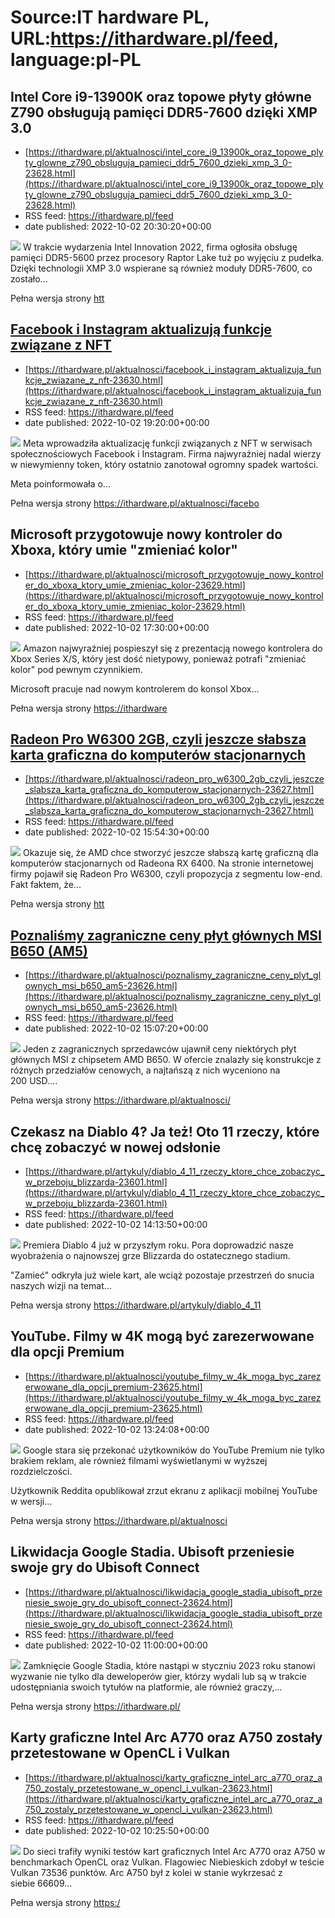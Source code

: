 # Source:IT hardware PL, URL:https://ithardware.pl/feed, language:pl-PL

## Intel Core i9-13900K oraz topowe płyty główne Z790 obsługują pamięci DDR5-7600 dzięki XMP 3.0
 - [https://ithardware.pl/aktualnosci/intel_core_i9_13900k_oraz_topowe_plyty_glowne_z790_obsluguja_pamieci_ddr5_7600_dzieki_xmp_3_0-23628.html](https://ithardware.pl/aktualnosci/intel_core_i9_13900k_oraz_topowe_plyty_glowne_z790_obsluguja_pamieci_ddr5_7600_dzieki_xmp_3_0-23628.html)
 - RSS feed: https://ithardware.pl/feed
 - date published: 2022-10-02 20:30:20+00:00

<img src="https://ithardware.pl/artykuly/min/23628_1.jpg" />            W trakcie wydarzenia Intel Innovation 2022, firma ogłosiła&nbsp;obsługę pamięci&nbsp;DDR5-5600 przez procesory Raptor Lake tuż po wyjęciu z pudełka. Dzięki technologii XMP 3.0 wspierane są r&oacute;wnież&nbsp;moduły DDR5-7600, co zostało...
            <p>Pełna wersja strony <a href="https://ithardware.pl/aktualnosci/intel_core_i9_13900k_oraz_topowe_plyty_glowne_z790_obsluguja_pamieci_ddr5_7600_dzieki_xmp_3_0-23628.html">htt

## Facebook i Instagram aktualizują funkcje związane z NFT
 - [https://ithardware.pl/aktualnosci/facebook_i_instagram_aktualizuja_funkcje_zwiazane_z_nft-23630.html](https://ithardware.pl/aktualnosci/facebook_i_instagram_aktualizuja_funkcje_zwiazane_z_nft-23630.html)
 - RSS feed: https://ithardware.pl/feed
 - date published: 2022-10-02 19:20:00+00:00

<img src="https://ithardware.pl/artykuly/min/23630_1.jpg" />            Meta wprowadziła aktualizację funkcji związanych z NFT w serwisach społecznościowych Facebook i Instagram. Firma najwyraźniej nadal wierzy w niewymienny token, kt&oacute;ry ostatnio zanotował ogromny spadek wartości.

Meta poinformowała o...
            <p>Pełna wersja strony <a href="https://ithardware.pl/aktualnosci/facebook_i_instagram_aktualizuja_funkcje_zwiazane_z_nft-23630.html">https://ithardware.pl/aktualnosci/facebo

## Microsoft przygotowuje nowy kontroler do Xboxa, który umie "zmieniać kolor"
 - [https://ithardware.pl/aktualnosci/microsoft_przygotowuje_nowy_kontroler_do_xboxa_ktory_umie_zmieniac_kolor-23629.html](https://ithardware.pl/aktualnosci/microsoft_przygotowuje_nowy_kontroler_do_xboxa_ktory_umie_zmieniac_kolor-23629.html)
 - RSS feed: https://ithardware.pl/feed
 - date published: 2022-10-02 17:30:00+00:00

<img src="https://ithardware.pl/artykuly/min/23629_1.jpg" />            Amazon najwyraźniej pospieszył się z prezentacją nowego kontrolera do Xbox Series X/S, kt&oacute;ry jest dość nietypowy, ponieważ potrafi &quot;zmieniać kolor&quot; pod pewnym czynnikiem.

Microsoft pracuje nad nowym kontrolerem do konsol Xbox...
            <p>Pełna wersja strony <a href="https://ithardware.pl/aktualnosci/microsoft_przygotowuje_nowy_kontroler_do_xboxa_ktory_umie_zmieniac_kolor-23629.html">https://ithardware

## Radeon Pro W6300 2GB, czyli jeszcze słabsza karta graficzna do komputerów stacjonarnych
 - [https://ithardware.pl/aktualnosci/radeon_pro_w6300_2gb_czyli_jeszcze_slabsza_karta_graficzna_do_komputerow_stacjonarnych-23627.html](https://ithardware.pl/aktualnosci/radeon_pro_w6300_2gb_czyli_jeszcze_slabsza_karta_graficzna_do_komputerow_stacjonarnych-23627.html)
 - RSS feed: https://ithardware.pl/feed
 - date published: 2022-10-02 15:54:30+00:00

<img src="https://ithardware.pl/artykuly/min/23627_1.jpg" />            Okazuje się, że AMD chce stworzyć jeszcze słabszą kartę graficzną dla komputer&oacute;w stacjonarnych od Radeona RX 6400. Na stronie internetowej firmy pojawił się&nbsp;Radeon Pro W6300, czyli propozycja z segmentu&nbsp;low-end. Fakt faktem, że...
            <p>Pełna wersja strony <a href="https://ithardware.pl/aktualnosci/radeon_pro_w6300_2gb_czyli_jeszcze_slabsza_karta_graficzna_do_komputerow_stacjonarnych-23627.html">htt

## Poznaliśmy zagraniczne ceny płyt głównych MSI B650 (AM5)
 - [https://ithardware.pl/aktualnosci/poznalismy_zagraniczne_ceny_plyt_glownych_msi_b650_am5-23626.html](https://ithardware.pl/aktualnosci/poznalismy_zagraniczne_ceny_plyt_glownych_msi_b650_am5-23626.html)
 - RSS feed: https://ithardware.pl/feed
 - date published: 2022-10-02 15:07:20+00:00

<img src="https://ithardware.pl/artykuly/min/23626_1.jpg" />            Jeden z zagranicznych sprzedawc&oacute;w ujawnił ceny niekt&oacute;rych płyt gł&oacute;wnych MSI z chipsetem AMD B650. W ofercie znalazły się konstrukcje z r&oacute;żnych przedział&oacute;w cenowych, a najtańszą z nich wyceniono na 200&nbsp;USD....
            <p>Pełna wersja strony <a href="https://ithardware.pl/aktualnosci/poznalismy_zagraniczne_ceny_plyt_glownych_msi_b650_am5-23626.html">https://ithardware.pl/aktualnosci/

## Czekasz na Diablo 4? Ja też! Oto 11 rzeczy, które chcę zobaczyć w nowej odsłonie
 - [https://ithardware.pl/artykuly/diablo_4_11_rzeczy_ktore_chce_zobaczyc_w_przeboju_blizzarda-23601.html](https://ithardware.pl/artykuly/diablo_4_11_rzeczy_ktore_chce_zobaczyc_w_przeboju_blizzarda-23601.html)
 - RSS feed: https://ithardware.pl/feed
 - date published: 2022-10-02 14:13:50+00:00

<img src="https://ithardware.pl/artykuly/min/23601_1.jpg" />            Premiera Diablo 4 już w przyszłym roku. Pora doprowadzić nasze wyobrażenia o najnowszej grze Blizzarda do ostatecznego stadium.

&quot;Zamieć&quot; odkryła już wiele kart, ale wciąż pozostaje przestrzeń do snucia naszych wizji na temat...
            <p>Pełna wersja strony <a href="https://ithardware.pl/artykuly/diablo_4_11_rzeczy_ktore_chce_zobaczyc_w_przeboju_blizzarda-23601.html">https://ithardware.pl/artykuly/diablo_4_11

## YouTube. Filmy w 4K mogą być zarezerwowane dla opcji Premium
 - [https://ithardware.pl/aktualnosci/youtube_filmy_w_4k_moga_byc_zarezerwowane_dla_opcji_premium-23625.html](https://ithardware.pl/aktualnosci/youtube_filmy_w_4k_moga_byc_zarezerwowane_dla_opcji_premium-23625.html)
 - RSS feed: https://ithardware.pl/feed
 - date published: 2022-10-02 13:24:08+00:00

<img src="https://ithardware.pl/artykuly/min/23625_1.jpg" />            Google stara się przekonać użytkownik&oacute;w do YouTube Premium nie tylko brakiem reklam, ale r&oacute;wnież filmami wyświetlanymi w wyższej rozdzielczości.

Użytkownik Reddita opublikował zrzut ekranu z aplikacji mobilnej YouTube w wersji...
            <p>Pełna wersja strony <a href="https://ithardware.pl/aktualnosci/youtube_filmy_w_4k_moga_byc_zarezerwowane_dla_opcji_premium-23625.html">https://ithardware.pl/aktualnosci

## Likwidacja Google Stadia. Ubisoft przeniesie swoje gry do Ubisoft Connect
 - [https://ithardware.pl/aktualnosci/likwidacja_google_stadia_ubisoft_przeniesie_swoje_gry_do_ubisoft_connect-23624.html](https://ithardware.pl/aktualnosci/likwidacja_google_stadia_ubisoft_przeniesie_swoje_gry_do_ubisoft_connect-23624.html)
 - RSS feed: https://ithardware.pl/feed
 - date published: 2022-10-02 11:00:00+00:00

<img src="https://ithardware.pl/artykuly/min/23624_1.jpg" />            Zamknięcie Google Stadia, kt&oacute;re nastąpi w styczniu 2023 roku stanowi wyzwanie nie tylko dla deweloper&oacute;w gier, kt&oacute;rzy wydali lub są w trakcie udostępniania swoich tytuł&oacute;w na platformie, ale r&oacute;wnież graczy,...
            <p>Pełna wersja strony <a href="https://ithardware.pl/aktualnosci/likwidacja_google_stadia_ubisoft_przeniesie_swoje_gry_do_ubisoft_connect-23624.html">https://ithardware.pl/

## Karty graficzne Intel Arc A770 oraz A750 zostały przetestowane w OpenCL i Vulkan
 - [https://ithardware.pl/aktualnosci/karty_graficzne_intel_arc_a770_oraz_a750_zostaly_przetestowane_w_opencl_i_vulkan-23623.html](https://ithardware.pl/aktualnosci/karty_graficzne_intel_arc_a770_oraz_a750_zostaly_przetestowane_w_opencl_i_vulkan-23623.html)
 - RSS feed: https://ithardware.pl/feed
 - date published: 2022-10-02 10:25:50+00:00

<img src="https://ithardware.pl/artykuly/min/23623_1.jpg" />            Do sieci trafiły wyniki test&oacute;w kart graficznych Intel Arc A770 oraz A750 w benchmarkach OpenCL oraz Vulkan. Flagowiec Niebieskich zdobył w teście Vulkan&nbsp;73536 punkt&oacute;w. Arc A750 był z kolei w stanie wykrzesać z siebie&nbsp;66609...
            <p>Pełna wersja strony <a href="https://ithardware.pl/aktualnosci/karty_graficzne_intel_arc_a770_oraz_a750_zostaly_przetestowane_w_opencl_i_vulkan-23623.html">https:/

